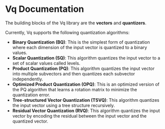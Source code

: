 # Vq Documentation

The building blocks of the Vq library are the **vectors** and **quantizers**.

Currently, Vq supports the following quantization algorithms:

- **Binary Quantization (BQ)**: This is the simplest form of quantization where each dimension of the input vector is
  quantized to a binary values.
- **Scalar Quantization (SQ)**: This algorithm quantizes the input vector to a set of scalar values called levels.
- **Product Quantization (PQ)**: This algorithm quantizes the input vector into multiple subvectors and then quantizes
  each
  subvector independently.
- **Optimized Product Quantization (OPQ)**: This is an optimized version of the PQ algorithm that learns a rotation
  matrix
  to minimize the quantization error.
- **Tree-structured Vector Quantization (TSVQ)**: This algorithm quantizes the input vector using a tree structure
  recursively.
- **Residual Vector Quantization (RVQ)**: This algorithm quantizes the input vector by encoding the residual between the
  input vector and the quantized vector.

